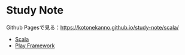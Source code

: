 # Study Note

Github Pagesで見る：https://kotonekanno.github.io/study-note/scala/

- [Scala](scala/)
- [Play Framework](playframework/)